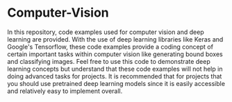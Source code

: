 # Computer-Vision

In this repository, code examples used for computer vision and deep learning are provided. With the use of deep learning libraries like Keras and Google's Tensorflow, these code examples provide a coding concept of certain important tasks within computer vision like generating bound boxes and classifying images. Feel free to use this code to demonstrate deep learning concepts but understand that these code examples will not help in doing advanced tasks for projects. It is recommended that for projects that you should use pretrained deep learning models since it is easily accessible and relatively easy to implement overall. 
